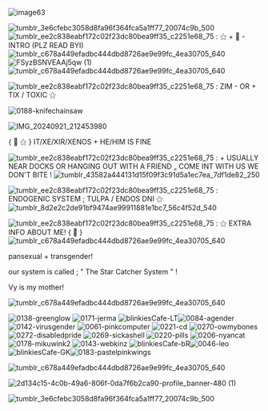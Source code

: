  ![image63](https://github.com/user-attachments/assets/5cea7ada-abd2-471d-83a4-787b133ce32c)


![tumblr_3e6cfebc3058d8fa96f364fca5a1ff77_20074c9b_500](https://github.com/user-attachments/assets/6ec6e63d-ae7a-445e-8861-49c4da8829ea)
![tumblr_ee2c838eabf172c02f23dc80bea9ff35_c2251e68_75](https://github.com/user-attachments/assets/a2175105-7bf3-453d-813d-e95b0a27100c)
 : ⚝ + 🐬 - INTRO (PLZ READ BYI)
 ![tumblr_c678a449efadbc444dbd8726ae9e99fc_4ea30705_640](https://github.com/user-attachments/assets/9a0cfdbc-3e92-4b61-9f6a-8402383ebe98)
![FSyzBSNVEAAj5qw (1)](https://github.com/user-attachments/assets/d2bfe3b6-a465-46d9-9558-74eb15326cf4)
![tumblr_c678a449efadbc444dbd8726ae9e99fc_4ea30705_640](https://github.com/user-attachments/assets/5506f497-3fd0-4edf-bf38-8dc039cd92f2)

![tumblr_ee2c838eabf172c02f23dc80bea9ff35_c2251e68_75](https://github.com/user-attachments/assets/60f3d1e1-d9f1-4480-82d8-1fc79ce986f4)
: ZIM - OR + TIX / TOXIC ⚝

![0188-knifechainsaw](https://github.com/user-attachments/assets/6a526e18-a42c-4d36-acb7-cbcf01ccdf4a)


![IMG_20240921_212453980](https://github.com/user-attachments/assets/77f77310-91b7-4713-8ed5-74d18930ab81)

{ 🐾 ⚝ } IT/XE/XIR/XENOS + HE/HIM IS FINE

![tumblr_ee2c838eabf172c02f23dc80bea9ff35_c2251e68_75](https://github.com/user-attachments/assets/82983c35-d8ad-48b9-9a44-04730adcf2ce) : + USUALLY NEAR DOCKS OR HANGING OUT WITH A FRIEND „ COME INT WITH US WE DON'T BITE ! ![tumblr_43582a444131d15f09f3c91d5a1ec7ea_7df1de82_250](https://github.com/user-attachments/assets/2a0982c4-1203-4420-bebf-3c44485417d2)

![tumblr_ee2c838eabf172c02f23dc80bea9ff35_c2251e68_75](https://github.com/user-attachments/assets/d3dd6cf6-cdf6-4587-af3a-2b390bceaa93)
 : ENDOGENIC SYSTEM ; TULPA / ENDOS DNI ⚝
![tumblr_8d2e2c2de91bf9474ae99911881e1bc7_56c4f52d_540](https://github.com/user-attachments/assets/7d8619ca-217a-408d-ad11-9881081eda51)

 ![tumblr_ee2c838eabf172c02f23dc80bea9ff35_c2251e68_75](https://github.com/user-attachments/assets/c2dda1ff-d994-44b7-b8d3-b04eceede21d)
: ⚝ EXTRA INFO ABOUT ME! { 🦩 } 
 ![tumblr_c678a449efadbc444dbd8726ae9e99fc_4ea30705_640](https://github.com/user-attachments/assets/3bbb9c28-95a0-4c0d-9d29-6a9c078a5289)


pansexual + transgender! 

our system is called ; " The Star Catcher System " ! 

Vy is my mother! 

![tumblr_c678a449efadbc444dbd8726ae9e99fc_4ea30705_640](https://github.com/user-attachments/assets/791f8bf9-bd7f-4e13-80d3-7d0e35465a3c)

![0138-greenglow](https://github.com/user-attachments/assets/d4a6b64b-ddcd-4d94-8eed-7f134025805e)
![0171-jerma](https://github.com/user-attachments/assets/a7f63515-59d5-44bf-9a58-622f1af01145)
![blinkiesCafe-LT](https://github.com/user-attachments/assets/7ab5357d-0975-49a0-a6ff-f041fa677f64)![0084-agender](https://github.com/user-attachments/assets/dc7d8b4b-5950-4eb1-ad03-4f8918730af0)
![0142-virusgender](https://github.com/user-attachments/assets/c2af9ac8-6db4-4a02-ad45-7e19eda13668)
![0061-pinkcomputer](https://github.com/user-attachments/assets/f5dd44fd-4760-4db8-b4cd-27f80d65e835)
![0221-cd](https://github.com/user-attachments/assets/feeafadc-2e85-4be5-a029-fe76f25e0f6c)
![0270-owmybones](https://github.com/user-attachments/assets/789679b6-a320-49d2-8aa1-0be3a96940e6)
![0272-disabledpride](https://github.com/user-attachments/assets/7e808f39-c8f5-4dc4-bedd-a3cdac9a849e)
![0269-sickashell](https://github.com/user-attachments/assets/811c1c59-6144-49b8-8699-22bc5218669c)
![0220-pills](https://github.com/user-attachments/assets/01022537-1a11-4805-87a9-707373b67d8b)
![0206-nyancat](https://github.com/user-attachments/assets/4fd6d125-3b56-4ee3-aa59-8c241ad7a164)
![0178-mikuwink2](https://github.com/user-attachments/assets/8e2bf089-41bb-4c22-9b5a-3721c6f74397)
![0143-webkinz](https://github.com/user-attachments/assets/ffeb9a8e-a926-4e33-a50b-a8055bcfbfa1)
![blinkiesCafe-bR](https://github.com/user-attachments/assets/5ade0ed2-ad36-4e14-aeb2-81744014233d)![0046-leo](https://github.com/user-attachments/assets/183a7d48-3342-4d44-8d0e-a3bcd2281f46)
 ![blinkiesCafe-GK](https://github.com/user-attachments/assets/051db311-948e-475e-b6ae-6a0a70f98ff6)![0183-pastelpinkwings](https://github.com/user-attachments/assets/3dd8a096-7184-4654-b248-845a8186d9ed)

![tumblr_c678a449efadbc444dbd8726ae9e99fc_4ea30705_640](https://github.com/user-attachments/assets/8ec448ff-85c4-4b70-bc9d-ffb8d5ba96ab)

 ![2d134c15-4c0b-49a6-806f-0da7f6b2ca90-profile_banner-480 (1)](https://github.com/user-attachments/assets/eab1a130-918b-4814-bb9c-e460747ba190)

![tumblr_3e6cfebc3058d8fa96f364fca5a1ff77_20074c9b_500](https://github.com/user-attachments/assets/fdb7da7f-88c9-4f34-85ee-7ae104d5bc06)









